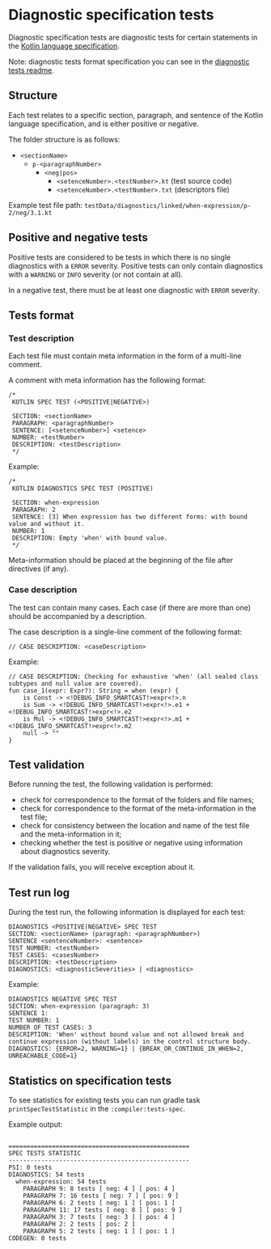 # Diagnostic specification tests

Diagnostic specification tests are diagnostic tests for certain statements in the [Kotlin language specification](https://github.com/JetBrains/kotlin-spec).

Note: diagnostic tests format specification you can see in the [diagnostic tests readme](https://github.com/JetBrains/kotlin/blob/master/compiler/testData/diagnostics/ReadMe.md).

## Structure

Each test relates to a specific section, paragraph, and sentence of the Kotlin language specification, and is either positive or negative.

The folder structure is as follows:
* `<sectionName>`
    * `p-<paragraphNumber>`
        * `<neg|pos>`
            * `<setenceNumber>.<testNumber>.kt` (test source code)
            * `<setenceNumber>.<testNumber>.txt` (descriptors file)

Example test file path: `testData/diagnostics/linked/when-expression/p-2/neg/3.1.kt`

## Positive and negative tests

Positive tests are considered to be tests in which there is no single diagnostics with a `ERROR` severity.
Positive tests can only contain diagnostics with a `WARNING` or `INFO` severity (or not contain at all).

In a negative test, there must be at least one diagnostic with `ERROR` severity.

## Tests format

### Test description

Each test file must contain meta information in the form of a multi-line comment.

A comment with meta information has the following format:
```
/*
 KOTLIN SPEC TEST (<POSITIVE|NEGATIVE>)

 SECTION: <sectionName>
 PARAGRAPH: <paragraphNumber>
 SENTENCE: [<setenceNumber>] <setence>
 NUMBER: <testNumber>
 DESCRIPTION: <testDescription>
 */
```
Example:
```
/*
 KOTLIN DIAGNOSTICS SPEC TEST (POSITIVE)

 SECTION: when-expression
 PARAGRAPH: 2
 SENTENCE: [3] When expression has two different forms: with bound value and without it.
 NUMBER: 1
 DESCRIPTION: Empty 'when' with bound value.
 */
```

Meta-information should be placed at the beginning of the file after directives (if any).

### Case description

The test can contain many cases.
Each case (if there are more than one) should be accompanied by a description.

The case description is a single-line comment of the following format:
```
// CASE DESCRIPTION: <caseDescription>
```
Example:
```
// CASE DESCRIPTION: Checking for exhaustive 'when' (all sealed class subtypes and null value are covered).
fun case_1(expr: Expr?): String = when (expr) {
    is Const -> <!DEBUG_INFO_SMARTCAST!>expr<!>.n
    is Sum -> <!DEBUG_INFO_SMARTCAST!>expr<!>.e1 + <!DEBUG_INFO_SMARTCAST!>expr<!>.e2
    is Mul -> <!DEBUG_INFO_SMARTCAST!>expr<!>.m1 + <!DEBUG_INFO_SMARTCAST!>expr<!>.m2
    null -> ""
}
```

## Test validation

Before running the test, the following validation is performed:
- check for correspondence to the format of the folders and file names;
- check for correspondence to the format of the meta-information in the test file;
- check for consistency between the location and name of the test file and the meta-information in it;
- checking whether the test is positive or negative using information about diagnostics severity.

If the validation fails, you will receive exception about it.

## Test run log

During the test run, the following information is displayed for each test:

```
DIAGNOSTICS <POSITIVE|NEGATIVE> SPEC TEST
SECTION: <sectionName> (paragraph: <paragraphNumber>)
SENTENCE <sentenceNumber>: <sentence>
TEST NUMBER: <testNumber>
TEST CASES: <casesNumber>
DESCRIPTION: <testDescription>
DIAGNOSTICS: <diagnosticSeverities> | <diagnostics>
```
Example:
```
DIAGNOSTICS NEGATIVE SPEC TEST
SECTION: when-expression (paragraph: 3)
SENTENCE 1: 
TEST NUMBER: 1
NUMBER OF TEST CASES: 3
DESCRIPTION: 'When' without bound value and not allowed break and continue expression (without labels) in the control structure body.
DIAGNOSTICS: {ERROR=2, WARNING=1} | {BREAK_OR_CONTINUE_IN_WHEN=2, UNREACHABLE_CODE=1}
```

## Statistics on specification tests

To see statistics for existing tests you can run gradle task `printSpecTestStatistic` in the `:compiler:tests-spec`.

Example output:
```

==================================================
SPEC TESTS STATISTIC
--------------------------------------------------
PSI: 0 tests
DIAGNOSTICS: 54 tests
  when-expression: 54 tests
    PARAGRAPH 9: 8 tests [ neg: 4 ] [ pos: 4 ]
    PARAGRAPH 7: 16 tests [ neg: 7 ] [ pos: 9 ]
    PARAGRAPH 6: 2 tests [ neg: 1 ] [ pos: 1 ]
    PARAGRAPH 11: 17 tests [ neg: 8 ] [ pos: 9 ]
    PARAGRAPH 3: 7 tests [ neg: 3 ] [ pos: 4 ]
    PARAGRAPH 2: 2 tests [ pos: 2 ]
    PARAGRAPH 5: 2 tests [ neg: 1 ] [ pos: 1 ]
CODEGEN: 0 tests

```